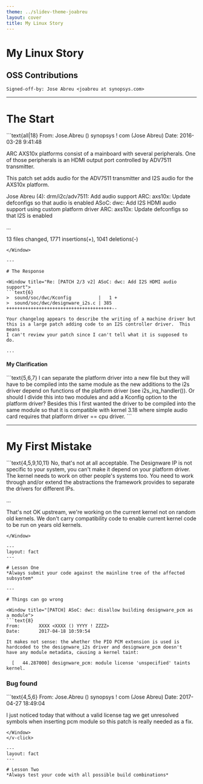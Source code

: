 ```yaml
---
theme: ../slidev-theme-joabreu
layout: cover
title: My Linux Story
---
```


# My Linux Story

## OSS Contributions

`Signed-off-by: Jose Abreu <joabreu at synopsys.com>`

---

# The Start

<Window title="[PATCH 0/3 v2] Add I2S/ADV7511 audio support for ARC AXS10x boards">
```text{all|18}
From:       Jose.Abreu () synopsys ! com (Jose Abreu)
Date:       2016-03-28 9:41:48

ARC AXS10x platforms consist of a mainboard with several peripherals.
One of those peripherals is an HDMI output port controlled by ADV7511 transmitter.

This patch set adds audio for the ADV7511 transmitter and I2S audio for the
AXS10x platform.

Jose Abreu (4):
  drm/i2c/adv7511: Add audio support
  ARC: axs10x: Update defconfigs so that audio is enabled
  ASoC: dwc: Add I2S HDMI audio support using custom platform driver
  ARC: axs10x: Update defconfigs so that I2S is enabled

...

13 files changed, 1771 insertions(+), 1041 deletions(-)
```
</Window>

---

# The Response

<Window title="Re: [PATCH 2/3 v2] ASoC: dwc: Add I2S HDMI audio support">
```text{6}
>  sound/soc/dwc/Kconfig          |   1 +
>  sound/soc/dwc/designware_i2s.c | 385 +++++++++++++++++++++++++++++++++++++++--

Your changelog appears to describe the writing of a machine driver but
this is a large patch adding code to an I2S controller driver.  This means
I can't review your patch since I can't tell what it is supposed to do.

...
```
</Window>

#### My Clarification

<Window title="Re: [PATCH 2/3 v2] ASoC: dwc: Add I2S HDMI audio support">
```text{5,6,7}
I can separate the platform driver into a new file but they will have to be
compiled into the same module as the new additions to the i2s driver depend on
functions of the platform driver (see i2s_irq_handler()). Or should I divide
this into two modules and add a Kconfig option to the platform driver?
Besides this I first wanted the driver to be compiled into the same module so
that it is compatible with kernel 3.18 where simple audio card requires that
platform driver == cpu driver.
```
</Window>

---

# My First Mistake

<Window title="Re: [PATCH 2/3 v2] ASoC: dwc: Add I2S HDMI audio support">
```text{4,5,9,10,11}
No, that's not at all acceptable. The Designware IP is not specific to
your system, you can't make it depend on your platform driver. The kernel
needs to work on other people's systems too.
You need to work through and/or extend the abstractions the framework
provides to separate the drivers for different IPs.

...

That's not OK upstream, we're working on the current kernel not on
random old kernels.  We don't carry compatibility code to enable current
kernel code to be run on years old kernels.
```
</Window>

---
layout: fact
---

# Lesson One
*Always submit your code against the mainline tree of the affected subsystem*

---

# Things can go wrong

<Window title="[PATCH] ASoC: dwc: disallow building designware_pcm as a module">
```text{8}
From:       XXXX <XXXX () YYYY ! ZZZZ>
Date:       2017-04-18 10:59:54

It makes not sense: the whether the PIO PCM extension is used is
hardcoded to the designware_i2s driver and designware_pcm doesn't
have any module metadata, causing a kernel taint:

  [   44.287000] designware_pcm: module license 'unspecified' taints kernel.
```
</Window>

<v-click>

### Bug found

<Window title="Re: [PATCH] ASoC: dwc: disallow building designware_pcm as a module">
```text{4,5,6}
From:       Jose.Abreu () synopsys ! com (Jose Abreu)
Date:       2017-04-27 18:49:04

I just noticed today that without a valid license tag we
get unresolved symbols when inserting pcm module so this patch is
really needed as a fix.
```
</Window>
</v-click>

---
layout: fact
---

# Lesson Two
*Always test your code with all possible build combinations*

